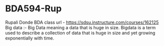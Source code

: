 # BDA594-Rup
Rupali Donde
BDA class url - https://sdsu.instructure.com/courses/162125
Big data :- Big Data meaning a data that is huge in size. Bigdata is a term used to describe a collection of data that is huge in size and yet growing exponentially with time. 
